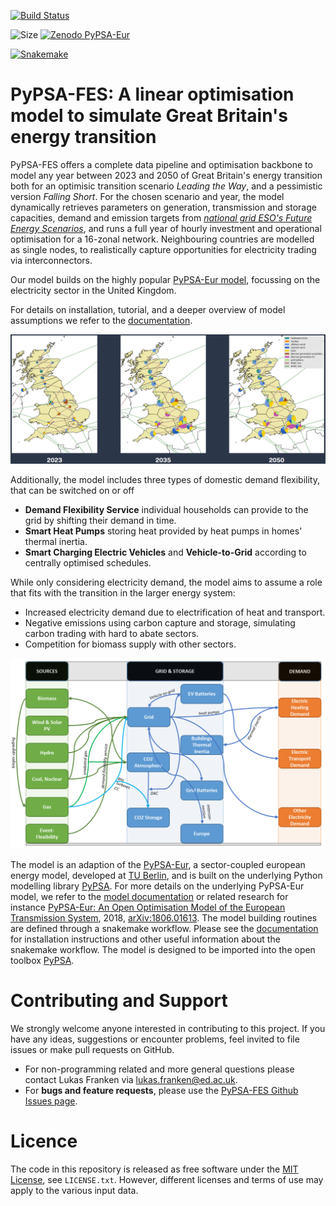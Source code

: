 
[comment]: # (PyPSA README)

<!--
SPDX-FileCopyrightText: 2017-2023 The PyPSA-Eur Authors
SPDX-License-Identifier: CC-BY-4.0
-->

<!--![GitHub release (latest by date including pre-releases)](https://img.shields.io/github/v/release/pypsa/pypsa-eur?include_prereleases)
-->
[![Build Status](https://github.com/pypsa/pypsa-eur/actions/workflows/ci.yaml/badge.svg)](https://github.com/PyPSA/pypsa-eur/actions)
<!--[![Documentation](https://readthedocs.org/projects/pypsa-eur/badge/?version=latest)](https://pypsa-eur.readthedocs.io/en/latest/?badge=latest)-->
![Size](https://img.shields.io/github/repo-size/centrefornetzero/PyPSA-eur)
[![Zenodo PyPSA-Eur](https://zenodo.org/badge/DOI/10.5281/zenodo.3520874.svg)](https://doi.org/10.5281/zenodo.3520874)
<!--[![Zenodo PyPSA-Eur-Sec](https://zenodo.org/badge/DOI/10.5281/zenodo.3938042.svg)](https://doi.org/10.5281/zenodo.3938042)-->
[![Snakemake](https://img.shields.io/badge/snakemake-≥5.0.0-brightgreen.svg?style=flat)](https://snakemake.readthedocs.io)
<!--[![REUSE status](https://api.reuse.software/badge/github.com/pypsa/pypsa-eur)](https://api.reuse.software/info/github.com/pypsa/pypsa-eur)-->
<!--[![Stack Exchange questions](https://img.shields.io/stackexchange/stackoverflow/t/pypsa)](https://stackoverflow.com/questions/tagged/pypsa).-->

# PyPSA-FES: A linear optimisation model to simulate Great Britain's energy transition

PyPSA-FES offers a complete data pipeline and optimisation backbone to model any year between 2023 and 2050 of Great Britain's energy transition both for an optimisic transition scenario _Leading the Way_, and a pessimistic version _Falling Short_. For the chosen scenario and year, the model dynamically retrieves parameters on generation, transmission and storage capacities, demand and emission targets from [_national grid ESO's Future Energy Scenarios_](https://www.nationalgrideso.com/future-energy/future-energy-scenarios), and runs a full year of hourly investment and operational optimisation for a 16-zonal network. Neighbouring countries are modelled as single nodes, to realistically capture opportunities for electricity trading via interconnectors.

Our model builds on the highly popular [PyPSA-Eur model](github.com/pypsa/pypsa-eur), focussing on the electricity sector in the United Kingdom.

For details on installation, tutorial, and a deeper overview of model assumptions we refer to the [documentation](https://pypsa-eur.readthedocs.io/en/latest/).

![PyPSA-Eur Grid Model](doc/img/fes_capacity_expansion.png)

Additionally, the model includes three types of domestic demand flexibility, that can be switched on or off
- **Demand Flexibility Service** individual households can provide to the grid by shifting their demand in time.
- **Smart Heat Pumps** storing heat provided by heat pumps in homes' thermal inertia.
- **Smart Charging Electric Vehicles** and **Vehicle-to-Grid** according to centrally optimised schedules.

While only considering electricity demand, the model aims to assume a role that fits with the transition in the larger energy system:

- Increased electricity demand due to electrification of heat and transport.
- Negative emissions using carbon capture and storage, simulating carbon trading with hard to abate sectors.
- Competition for biomass supply with other sectors.

![Energy Flows Modelled in PyPSA-FES](doc/img/pypsa_fes_flowchart.PNG)

The model is an adaption of the [PyPSA-Eur](github.com/pypsa/pypsa-eur), a sector-coupled european energy model, developed at [TU Berlin](https://www.tu.berlin/en/ensys), and is built on the underlying Python modelling library [PyPSA](github.com/pypsa/pypsa). For more details on the underlying PyPSA-Eur model, we refer to the [model documentation](https://pypsa-eur.readthedocs.io) or related research for instance [PyPSA-Eur: An Open Optimisation Model of the European Transmission System](https://arxiv.org/abs/1806.01613), 2018, [arXiv:1806.01613](https://arxiv.org/abs/1806.01613). The model building routines are defined through a snakemake workflow.  Please see the [documentation](https://pypsa-eur.readthedocs.io/) for installation instructions and other useful information about the snakemake workflow. The model is designed to be imported into the open toolbox [PyPSA](https://github.com/PyPSA/PyPSA).


# Contributing and Support
We strongly welcome anyone interested in contributing to this project. If you have any ideas, suggestions or encounter problems, feel invited to file issues or make pull requests on GitHub.
-   For non-programming related and more general questions please contact Lukas Franken via <lukas.franken@ed.ac.uk>.
-   For **bugs and feature requests**, please use the [PyPSA-FES Github Issues page](https://github.com/centrefornetzero/pypsa-fes/issues).

# Licence

The code in this repository is released as free software under the [MIT License](https://opensource.org/licenses/MIT), see `LICENSE.txt`.  However, different licenses and terms of use may apply to the various input data.